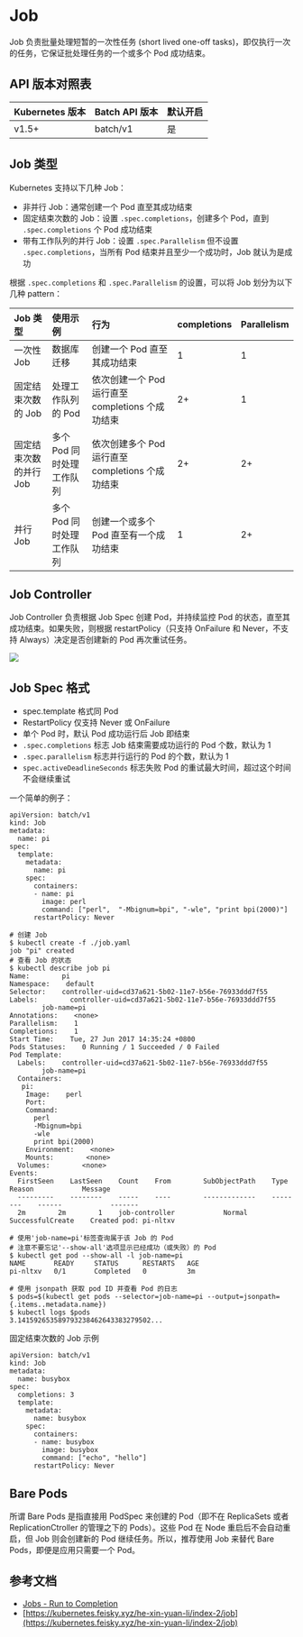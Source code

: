 # Job

Job 负责批量处理短暂的一次性任务 \(short lived one-off tasks\)，即仅执行一次的任务，它保证批处理任务的一个或多个 Pod 成功结束。

## API 版本对照表 <a id="api-ban-ben-dui-zhao-biao"></a>

| Kubernetes 版本 | Batch API 版本 | 默认开启 |
| :--- | :--- | :--- |
| v1.5+ | batch/v1 | 是 |

## Job 类型 <a id="job-lei-xing"></a>

Kubernetes 支持以下几种 Job：

* 非并行 Job：通常创建一个 Pod 直至其成功结束
* 固定结束次数的 Job：设置 `.spec.completions`，创建多个 Pod，直到 `.spec.completions` 个 Pod 成功结束
* 带有工作队列的并行 Job：设置 `.spec.Parallelism` 但不设置 `.spec.completions`，当所有 Pod 结束并且至少一个成功时，Job 就认为是成功

根据 `.spec.completions` 和 `.spec.Parallelism` 的设置，可以将 Job 划分为以下几种 pattern：

| Job 类型 | 使用示例 | 行为 | completions | Parallelism |
| :--- | :--- | :--- | :--- | :--- |
| 一次性 Job | 数据库迁移 | 创建一个 Pod 直至其成功结束 | 1 | 1 |
| 固定结束次数的 Job | 处理工作队列的 Pod | 依次创建一个 Pod 运行直至 completions 个成功结束 | 2+ | 1 |
| 固定结束次数的并行 Job | 多个 Pod 同时处理工作队列 | 依次创建多个 Pod 运行直至 completions 个成功结束 | 2+ | 2+ |
| 并行 Job | 多个 Pod 同时处理工作队列 | 创建一个或多个 Pod 直至有一个成功结束 | 1 | 2+ |

## Job Controller <a id="job-controller"></a>

Job Controller 负责根据 Job Spec 创建 Pod，并持续监控 Pod 的状态，直至其成功结束。如果失败，则根据 restartPolicy（只支持 OnFailure 和 Never，不支持 Always）决定是否创建新的 Pod 再次重试任务。

![](https://blobscdn.gitbook.com/v0/b/gitbook-28427.appspot.com/o/assets%2F-LDAOok5ngY4pc1lEDes%2F-LM_rqip-tinVoiFZE0I%2F-LM_ry6NoIsK80-wcNwg%2Fjob.png?generation=1537160017841662&alt=media)

## Job Spec 格式 <a id="job-spec-ge-shi"></a>

* spec.template 格式同 Pod
* RestartPolicy 仅支持 Never 或 OnFailure
* 单个 Pod 时，默认 Pod 成功运行后 Job 即结束
* `.spec.completions` 标志 Job 结束需要成功运行的 Pod 个数，默认为 1
* `.spec.parallelism` 标志并行运行的 Pod 的个数，默认为 1
* `spec.activeDeadlineSeconds` 标志失败 Pod 的重试最大时间，超过这个时间不会继续重试

一个简单的例子：

```text
apiVersion: batch/v1
kind: Job
metadata:
  name: pi
spec:
  template:
    metadata:
      name: pi
    spec:
      containers:
      - name: pi
        image: perl
        command: ["perl",  "-Mbignum=bpi", "-wle", "print bpi(2000)"]
      restartPolicy: Never
```

```text
# 创建 Job
$ kubectl create -f ./job.yaml
job "pi" created
# 查看 Job 的状态
$ kubectl describe job pi
Name:        pi
Namespace:    default
Selector:    controller-uid=cd37a621-5b02-11e7-b56e-76933ddd7f55
Labels:        controller-uid=cd37a621-5b02-11e7-b56e-76933ddd7f55
        job-name=pi
Annotations:    <none>
Parallelism:    1
Completions:    1
Start Time:    Tue, 27 Jun 2017 14:35:24 +0800
Pods Statuses:    0 Running / 1 Succeeded / 0 Failed
Pod Template:
  Labels:    controller-uid=cd37a621-5b02-11e7-b56e-76933ddd7f55
        job-name=pi
  Containers:
   pi:
    Image:    perl
    Port:
    Command:
      perl
      -Mbignum=bpi
      -wle
      print bpi(2000)
    Environment:    <none>
    Mounts:        <none>
  Volumes:        <none>
Events:
  FirstSeen    LastSeen    Count    From        SubObjectPath    Type        Reason            Message
  ---------    --------    -----    ----        -------------    --------    ------            -------
  2m        2m        1    job-controller            Normal        SuccessfulCreate    Created pod: pi-nltxv
​
# 使用'job-name=pi'标签查询属于该 Job 的 Pod
# 注意不要忘记'--show-all'选项显示已经成功（或失败）的 Pod
$ kubectl get pod --show-all -l job-name=pi
NAME       READY     STATUS      RESTARTS   AGE
pi-nltxv   0/1       Completed   0          3m
​
# 使用 jsonpath 获取 pod ID 并查看 Pod 的日志
$ pods=$(kubectl get pods --selector=job-name=pi --output=jsonpath={.items..metadata.name})
$ kubectl logs $pods
3.141592653589793238462643383279502...
```

 固定结束次数的 Job 示例

```text
apiVersion: batch/v1
kind: Job
metadata:
  name: busybox
spec:
  completions: 3
  template:
    metadata:
      name: busybox
    spec:
      containers:
      - name: busybox
        image: busybox
        command: ["echo", "hello"]
      restartPolicy: Never
```



## Bare Pods <a id="bare-pods"></a>

所谓 Bare Pods 是指直接用 PodSpec 来创建的 Pod（即不在 ReplicaSets 或者 ReplicationCtroller 的管理之下的 Pods）。这些 Pod 在 Node 重启后不会自动重启，但 Job 则会创建新的 Pod 继续任务。所以，推荐使用 Job 来替代 Bare Pods，即便是应用只需要一个 Pod。

## 参考文档 <a id="can-kao-wen-dang"></a>

* ​[Jobs - Run to Completion](https://kubernetes.io/docs/concepts/workloads/controllers/jobs-run-to-completion/)​
* [https://kubernetes.feisky.xyz/he-xin-yuan-li/index-2/job](https://kubernetes.feisky.xyz/he-xin-yuan-li/index-2/job)

